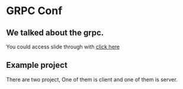 
# GRPC Conf

## We talked about the grpc.

You could access slide through with [click here](https://docs.google.com/presentation/d/1x8zaXCnvWRSF9cOdHx7aHEXBTp3DzzLn0vYHM1fvvB0/edit?usp=sharing)


## Example project

There are two project, One of them is client and one of them is server.